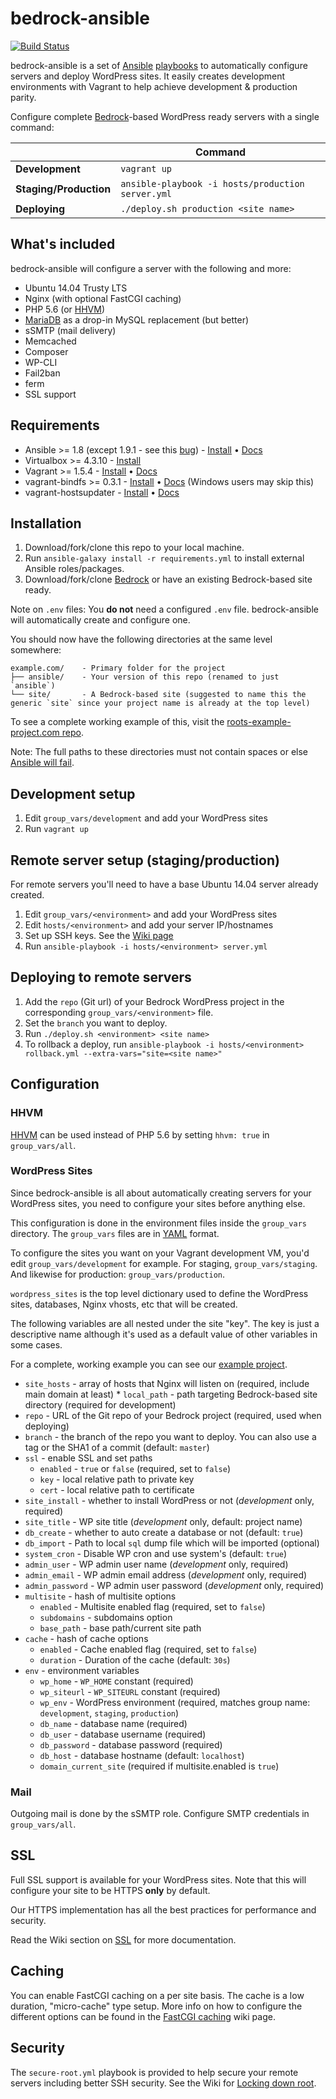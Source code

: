 # bedrock-ansible

[![Build Status](https://travis-ci.org/roots/bedrock-ansible.svg)](https://travis-ci.org/roots/bedrock-ansible)

bedrock-ansible is a set of [Ansible](http://www.ansible.com/home) [playbooks](http://docs.ansible.com/playbooks.html) to automatically configure servers and deploy WordPress sites. It easily creates development environments with Vagrant to help achieve development & production parity.

Configure complete [Bedrock](https://roots.io/bedrock/)-based WordPress ready servers with a single command:

|                        | Command
| ---------------------- | ------------------------------------------------ |
| **Development**        | `vagrant up`                                     |
| **Staging/Production** |`ansible-playbook -i hosts/production server.yml` |
| **Deploying**          | `./deploy.sh production <site name>`             |

## What's included

bedrock-ansible will configure a server with the following and more:

* Ubuntu 14.04 Trusty LTS
* Nginx (with optional FastCGI caching)
* PHP 5.6 (or [HHVM](http://hhvm.com/))
* [MariaDB](https://mariadb.org/) as a drop-in MySQL replacement (but better)
* sSMTP (mail delivery)
* Memcached
* Composer
* WP-CLI
* Fail2ban
* ferm
* SSL support

## Requirements

* Ansible >= 1.8 (except 1.9.1 - see this [bug](https://github.com/roots/bedrock-ansible/issues/205)) - [Install](http://docs.ansible.com/intro_installation.html) • [Docs](http://docs.ansible.com/)
* Virtualbox >= 4.3.10 - [Install](https://www.virtualbox.org/wiki/Downloads)
* Vagrant >= 1.5.4 - [Install](http://www.vagrantup.com/downloads.html) • [Docs](https://docs.vagrantup.com/v2/)
* vagrant-bindfs >= 0.3.1 - [Install](https://github.com/gael-ian/vagrant-bindfs#installation) • [Docs](https://github.com/gael-ian/vagrant-bindfs) (Windows users may skip this)
* vagrant-hostsupdater - [Install](https://github.com/cogitatio/vagrant-hostsupdater#installation) • [Docs](https://github.com/cogitatio/vagrant-hostsupdater)

## Installation

1. Download/fork/clone this repo to your local machine.
2. Run `ansible-galaxy install -r requirements.yml` to install external Ansible roles/packages.
3. Download/fork/clone [Bedrock](https://github.com/roots/bedrock) or have an existing Bedrock-based site ready.

Note on `.env` files: You **do not** need a configured `.env` file. bedrock-ansible will automatically create and configure one.

You should now have the following directories at the same level somewhere:

```
example.com/    - Primary folder for the project
├── ansible/    - Your version of this repo (renamed to just `ansible`)
└── site/       - A Bedrock-based site (suggested to name this the generic `site` since your project name is already at the top level)
```

To see a complete working example of this, visit the [roots-example-project.com repo](https://github.com/roots/roots-example-project.com).

Note: The full paths to these directories must not contain spaces or else [Ansible will fail](https://github.com/ansible/ansible/issues/8555).

## Development setup

1. Edit `group_vars/development` and add your WordPress sites
2. Run `vagrant up`

## Remote server setup (staging/production)

For remote servers you'll need to have a base Ubuntu 14.04 server already created.

1. Edit `group_vars/<environment>` and add your WordPress sites
2. Edit `hosts/<environment>` and add your server IP/hostnames
3. Set up SSH keys. See the [Wiki page](https://github.com/roots/bedrock-ansible/wiki/SSH-Keys)
4. Run `ansible-playbook -i hosts/<environment> server.yml`

## Deploying to remote servers

1. Add the `repo` (Git url) of your Bedrock WordPress project in the corresponding `group_vars/<environment>` file.
2. Set the `branch` you want to deploy.
3. Run `./deploy.sh <environment> <site name>`
4. To rollback a deploy, run `ansible-playbook -i hosts/<environment> rollback.yml --extra-vars="site=<site name>"`

## Configuration

### HHVM

[HHVM](http://hhvm.com/) can be used instead of PHP 5.6 by setting `hhvm: true` in `group_vars/all`.

### WordPress Sites

Since bedrock-ansible is all about automatically creating servers for your WordPress sites, you need to configure your sites before anything else.

This configuration is done in the environment files inside the `group_vars` directory. The `group_vars` files are in [YAML](http://en.wikipedia.org/wiki/YAML) format.

To configure the sites you want on your Vagrant development VM, you'd edit `group_vars/development` for example. For staging, `group_vars/staging`. And likewise for production: `group_vars/production`.

`wordpress_sites` is the top level dictionary used to define the WordPress sites, databases, Nginx vhosts, etc that will be created.

The following variables are all nested under the site "key". The key is just a descriptive name although it's used as a default value of other variables in some cases.

For a complete, working example you can see our [example project](https://github.com/roots/roots-example-project.com/blob/master/ansible/group_vars/development).

* `site_hosts` - array of hosts that Nginx will listen on (required, include main domain at least) * `local_path` - path targeting Bedrock-based site directory (required for development)
* `repo` - URL of the Git repo of your Bedrock project (required, used when deploying)
* `branch` - the branch of the repo you want to deploy. You can also use a tag or the SHA1 of a commit (default: `master`)
* `ssl` - enable SSL and set paths
  * `enabled` - `true` or `false` (required, set to `false`)
  * `key` - local relative path to private key
  * `cert` - local relative path to certificate
* `site_install` - whether to install WordPress or not (*development* only, required)
* `site_title` - WP site title (*development* only, default: project name)
* `db_create` - whether to auto create a database or not (default: `true`)
* `db_import` - Path to local `sql` dump file which will be imported (optional)
* `system_cron` - Disable WP cron and use system's (default: `true`)
* `admin_user` - WP admin user name (*development* only, required)
* `admin_email` - WP admin email address (*development* only, required)
* `admin_password` - WP admin user password (*development* only, required)
* `multisite` - hash of multisite options
  * `enabled` - Multisite enabled flag (required, set to `false`)
  * `subdomains` - subdomains option
  * `base_path` - base path/current site path
* `cache` - hash of cache options
  * `enabled` - Cache enabled flag (required, set to `false`)
  * `duration` - Duration of the cache (default: `30s`)
* `env` - environment variables
  * `wp_home` - `WP_HOME` constant (required)
  * `wp_siteurl` - `WP_SITEURL` constant (required)
  * `wp_env` - WordPress environment (required, matches group name: `development`, `staging`, `production`)
  * `db_name` - database name (required)
  * `db_user` - database username (required)
  * `db_password` - database password (required)
  * `db_host` - database hostname (default: `localhost`)
  * `domain_current_site` (required if multisite.enabled is `true`)

### Mail

Outgoing mail is done by the sSMTP role. Configure SMTP credentials in `group_vars/all`.

## SSL

Full SSL support is available for your WordPress sites. Note that this will configure your site to be HTTPS **only** by default.

Our HTTPS implementation has all the best practices for performance and security.

Read the Wiki section on [SSL](https://github.com/roots/bedrock-ansible/wiki/SSL) for more documentation.

## Caching

You can enable FastCGI caching on a per site basis. The cache is a low duration, "micro-cache" type setup. More info on how to configure the different options can be found in the [FastCGI caching](https://github.com/roots/bedrock-ansible/wiki/FastCGI-caching) wiki page.

## Security

The `secure-root.yml` playbook is provided to help secure your remote servers including better SSH security. See the Wiki for [Locking down root](https://github.com/roots/bedrock-ansible/wiki/Security#locking-down-root).

